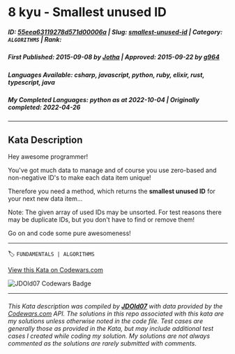 # 8 kyu - Smallest unused ID

##### **ID**: [55eea63119278d571d00006a](https://www.codewars.com/kata/55eea63119278d571d00006a) | **Slug**: [smallest-unused-id](https://www.codewars.com/kata/55eea63119278d571d00006a) | **Category**: `ALGORITHMS` | **Rank**: <span style="color:white">8 kyu</span>

##### **First Published**: 2015-09-08 ***by*** [Jotha](https://www.codewars.com/users/Jotha) | **Approved**: 2015-09-22 ***by*** [g964](https://www.codewars.com/users/g964)

##### **Languages Available**: csharp, javascript, python, ruby, elixir, rust, typescript, java

##### **My Completed Languages**: python ***as at*** 2022-10-04 | **Originally completed**: 2022-04-26

---

## Kata Description


Hey awesome programmer!



You've got much data to manage and of course you use zero-based and non-negative ID's to make each data item unique!



Therefore you need a method, which returns the <b>smallest unused ID</b> for your next new data item...



Note: The given array of used IDs may be unsorted. For test reasons there may be duplicate IDs, but you don't have to find or remove them!



Go on and code some pure awesomeness!

---


🏷 `FUNDAMENTALS | ALGORITHMS`


[View this Kata on Codewars.com](https://www.codewars.com/kata/55eea63119278d571d00006a)

![](https://www.codewars.com/users/jdold07/badges/large "JDOld07 Codewars Badge")

---

###### *This Kata description was compiled by [**JDOld07**](https://tpstech.dev) with data provided by the [Codewars.com](https://www.codewars.com) API.  The solutions in this repo associated with this kata are my solutions unless otherwise noted in the code file.  Test cases are generally those as provided in the Kata, but may include additional test cases I created while coding my solution.  My solutions are not always commented as the solutions are rarely submitted with comments.*
